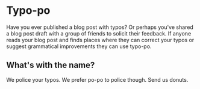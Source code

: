 # Typo-po

Have you ever published a blog post with typos? Or perhaps you've shared a blog
post draft with a group of friends to solicit their feedback. If anyone reads
your blog post and finds places where they can correct your typos or suggest
grammatical improvements they can use typo-po.

## What's with the name?

We police your typos. We prefer po-po to police though. Send us donuts.
